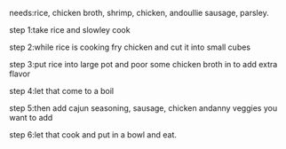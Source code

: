 needs:rice, chicken broth, shrimp, chicken, andoullie sausage, parsley.

step 1:take  rice and slowley cook 

step 2:while rice is cooking fry chicken and cut it into small cubes

step 3:put rice into large pot and poor some chicken broth in to add extra flavor

step 4:let that come to a boil

step 5:then add cajun seasoning, sausage, chicken andanny veggies you want to add

step 6:let that cook and put in a bowl and eat.